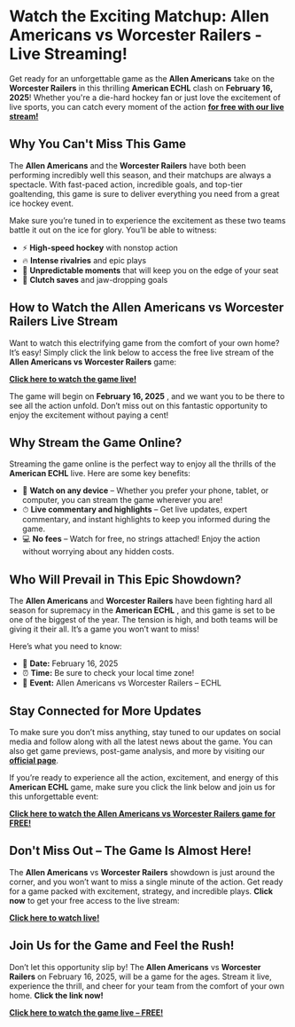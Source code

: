 # Watch the Exciting Matchup: Allen Americans vs Worcester Railers - Live Streaming!

Get ready for an unforgettable game as the **Allen Americans** take on the **Worcester Railers** in this thrilling **American ECHL** clash on **February 16, 2025**! Whether you're a die-hard hockey fan or just love the excitement of live sports, you can catch every moment of the action [**for free with our live stream!**](https://tinyurl.com/livestreamfreeo?st=Allen+Americans+vs+Worcester+Railers&si=ghc)

## Why You Can't Miss This Game

The **Allen Americans** and the **Worcester Railers** have both been performing incredibly well this season, and their matchups are always a spectacle. With fast-paced action, incredible goals, and top-tier goaltending, this game is sure to deliver everything you need from a great ice hockey event.

Make sure you’re tuned in to experience the excitement as these two teams battle it out on the ice for glory. You’ll be able to witness:

- ⚡ **High-speed hockey** with nonstop action
- 🔥 **Intense rivalries** and epic plays
- 🎯 **Unpredictable moments** that will keep you on the edge of your seat
- 🥅 **Clutch saves** and jaw-dropping goals

## How to Watch the Allen Americans vs Worcester Railers Live Stream

Want to watch this electrifying game from the comfort of your own home? It’s easy! Simply click the link below to access the free live stream of the **Allen Americans vs Worcester Railers** game:

[**Click here to watch the game live!**](https://tinyurl.com/livestreamfreeo?st=Allen+Americans+vs+Worcester+Railers&si=ghc)

The game will begin on **February 16, 2025** , and we want you to be there to see all the action unfold. Don’t miss out on this fantastic opportunity to enjoy the excitement without paying a cent!

## Why Stream the Game Online?

Streaming the game online is the perfect way to enjoy all the thrills of the **American ECHL** live. Here are some key benefits:

- 📱 **Watch on any device** – Whether you prefer your phone, tablet, or computer, you can stream the game wherever you are!
- ⏱ **Live commentary and highlights** – Get live updates, expert commentary, and instant highlights to keep you informed during the game.
- 💻 **No fees** – Watch for free, no strings attached! Enjoy the action without worrying about any hidden costs.

## Who Will Prevail in This Epic Showdown?

The **Allen Americans** and **Worcester Railers** have been fighting hard all season for supremacy in the **American ECHL** , and this game is set to be one of the biggest of the year. The tension is high, and both teams will be giving it their all. It’s a game you won’t want to miss!

Here’s what you need to know:

- 📅 **Date:** February 16, 2025
- ⏰ **Time:** Be sure to check your local time zone!
- 🏒 **Event:** Allen Americans vs Worcester Railers – ECHL

## Stay Connected for More Updates

To make sure you don’t miss anything, stay tuned to our updates on social media and follow along with all the latest news about the game. You can also get game previews, post-game analysis, and more by visiting our [**official page**](https://tinyurl.com/livestreamfreeo?st=Allen+Americans+vs+Worcester+Railers&si=ghc).

If you’re ready to experience all the action, excitement, and energy of this **American ECHL** game, make sure you click the link below and join us for this unforgettable event:

[**Click here to watch the Allen Americans vs Worcester Railers game for FREE!**](https://tinyurl.com/livestreamfreeo?st=Allen+Americans+vs+Worcester+Railers&si=ghc)

## Don't Miss Out – The Game Is Almost Here!

The **Allen Americans** vs **Worcester Railers** showdown is just around the corner, and you won’t want to miss a single minute of the action. Get ready for a game packed with excitement, strategy, and incredible plays. **Click now** to get your free access to the live stream:

[**Click here to watch live!**](https://tinyurl.com/livestreamfreeo?st=Allen+Americans+vs+Worcester+Railers&si=ghc)

## Join Us for the Game and Feel the Rush!

Don’t let this opportunity slip by! The **Allen Americans** vs **Worcester Railers** on February 16, 2025, will be a game for the ages. Stream it live, experience the thrill, and cheer for your team from the comfort of your own home. **Click the link now!**

[**Click here to watch the game live – FREE!**](https://tinyurl.com/livestreamfreeo?st=Allen+Americans+vs+Worcester+Railers&si=ghc)
